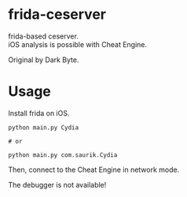 # frida-ceserver
frida-based ceserver.   
iOS analysis is possible with Cheat Engine.  

Original by Dark Byte.  

# Usage
Install frida on iOS.
```
python main.py Cydia

# or

python main.py com.saurik.Cydia
```
Then, connect to the Cheat Engine in network mode.  

The debugger is not available!  